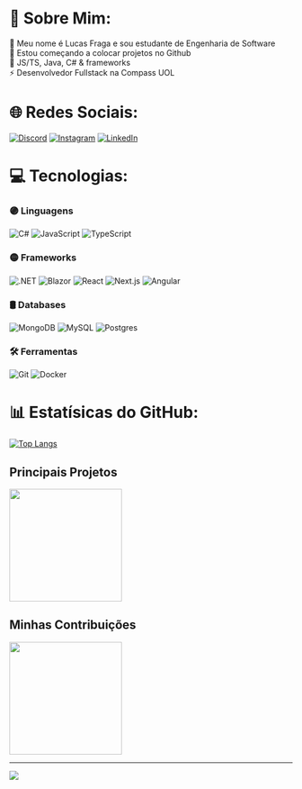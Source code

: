 
# 🧠 Sobre Mim:


🔭 Meu nome é Lucas Fraga e sou estudante de Engenharia de Software<br>🤝 Estou começando a colocar projetos no Github<br>🌱 JS/TS, Java, C# & frameworks<br>⚡ 
Desenvolvedor Fullstack na Compass UOL

# 🌐 Redes Sociais:


[![Discord](https://img.shields.io/badge/Discord-%237289DA.svg?logo=discord&logoColor=white)](https://discord.gg/lcf__324344594537906188) [![Instagram](https://img.shields.io/badge/Instagram-%23E4405F.svg?logo=Instagram&logoColor=white)](https://www.instagram.com/_lfraga/) [![LinkedIn](https://img.shields.io/badge/LinkedIn-%230077B5.svg?logo=linkedin&logoColor=white)](https://www.linkedin.com/in/lucas-fraga-2a7918253/) 


# 💻 Tecnologias:


### 🟣 Linguagens


![C#](https://img.shields.io/badge/c%23-%23239120.svg?style=for-the-badge&logo=csharp&logoColor=white) 
![JavaScript](https://img.shields.io/badge/javascript-%23323330.svg?style=for-the-badge&logo=javascript&logoColor=%23F7DF1E) 
![TypeScript](https://img.shields.io/badge/typescript-%23007ACC.svg?style=for-the-badge&logo=typescript&logoColor=white)


### 🟡 Frameworks


![.NET](https://img.shields.io/badge/.NET-5C2D91?style=for-the-badge&logo=.net&logoColor=white)
![Blazor](https://img.shields.io/badge/Blazor-000000?style=for-the-badge&logo=Blazor&logoColor=white)
![React](https://img.shields.io/badge/react-%2320232a.svg?style=for-the-badge&logo=react&logoColor=%2361DAFB)
![Next.js](https://img.shields.io/badge/next.js-000000?style=for-the-badge&logo=next.js&logoColor=white)
![Angular](https://img.shields.io/badge/angular-%23DD0031.svg?style=for-the-badge&logo=angular&logoColor=white)

### 🛢 Databases


![MongoDB](https://img.shields.io/badge/MongoDB-%234ea94b.svg?style=for-the-badge&logo=mongodb&logoColor=white)
![MySQL](https://img.shields.io/badge/mysql-%2300000f.svg?style=for-the-badge&logo=mysql&logoColor=white)
![Postgres](https://img.shields.io/badge/postgres-%23316192.svg?style=for-the-badge&logo=postgresql&logoColor=white)


### 🛠️ Ferramentas


![Git](https://img.shields.io/badge/git-%23F05033.svg?style=for-the-badge&logo=git&logoColor=white)
![Docker](https://img.shields.io/badge/docker-%230db7ed.svg?style=for-the-badge&logo=docker&logoColor=white)


# 📊 Estatísicas do GitHub:


[comment]: <> (Most Used Langs)

[![Top Langs](https://github-readme-stats.vercel.app/api/top-langs/?username=l-fraga2811&layout=donut-vertical&show_icons=true&theme=transparent)](https://github.com/anuraghazra/github-readme-stats)

## Principais Projetos

[comment]: <> (Repositorio)

<a href="https://github.com/l-fraga2811/dio-lab-open-source">
    <img height = 200 align= "center" src="https://github-readme-stats.vercel.app/api/pin/?username=l-fraga2811&repo=dio-lab-open-source&)](https://github.com/l-fraga2811/dio-lab-open-source&theme=transparent"/>
</a>

## Minhas Contribuições

[comment]: <> (Repositorio)

<a href="https://github.com/l-fraga2811/dio-lab-open-source">
    <img height = 200 align= "center" src="https://github-readme-stats.vercel.app/api/pin/?username=l-fraga2811&repo=dio-lab-open-source&)](https://github.com/l-fraga2811/dio-lab-open-source&theme=transparent"/>
</a>

---
[![](https://visitcount.itsvg.in/api?id=l-fraga2811&icon=0&color=0)](https://visitcount.itsvg.in)

<!-- Proudly created with GPRM ( https://gprm.itsvg.in ) -->
